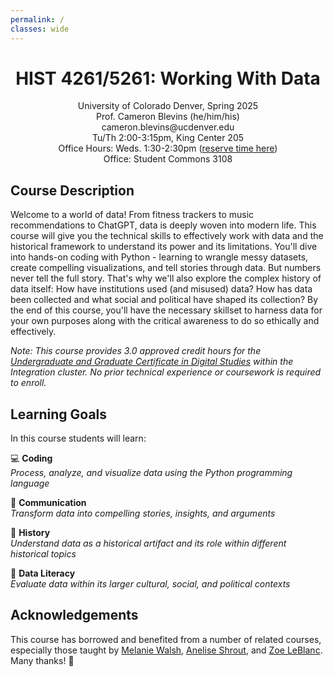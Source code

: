 ```yaml
---
permalink: /
classes: wide
---
```


<div style="text-align: center">
<p>
<h1>HIST 4261/5261: Working With Data</h1></p>
<p>
University of Colorado Denver, Spring 2025<br>
Prof. Cameron Blevins (he/him/his)<br>
cameron.blevins@ucdenver.edu<br>
Tu/Th 2:00-3:15pm, King Center 205<br>
Office Hours: Weds. 1:30-2:30pm (<a href="">reserve time here</a>)<br>
Office: Student Commons 3108<br>
</p>
</div>

## Course Description

Welcome to a world of data! From fitness trackers to music recommendations to ChatGPT, data is deeply woven into modern life. This course will give you the technical skills to effectively work with data and the historical framework to understand its power and its limitations. You'll dive into hands-on coding with Python - learning to wrangle messy datasets, create compelling visualizations, and tell stories through data. But numbers never tell the full story. That's why we'll also explore the complex history of data itself: How have institutions used (and misused) data? How has data been collected and what social and political have shaped its collection? By the end of this course, you'll have the necessary skillset to harness data for your own purposes along with the critical awareness to do so ethically and effectively.

_Note: This course provides 3.0 approved credit hours for the [Undergraduate and Graduate Certificate in Digital Studies](https://clas.ucdenver.edu/digital-studies-certificates/) within the Integration cluster. No prior technical experience or coursework is required to enroll._

## Learning Goals

In this course students will learn:

💻 **Coding**<br>
_Process, analyze, and visualize data using the Python programming language_

💬 **Communication**<br>
_Transform data into compelling stories, insights, and arguments_

📜 **History**<br>
_Understand data as a historical artifact and its role within different historical topics_

🧠 **Data Literacy**<Br>
_Evaluate data within its larger cultural, social, and political contexts_

<!--
<i class="fa-solid fa-code"></i><i class="fa-solid fa-scroll"></i><i class="fa-solid fa-gear"></i>
-->

## Acknowledgements

This course has borrowed and benefited from a number of related courses, especially those taught by [Melanie Walsh](https://melaniewalsh.org/), [Anelise Shrout](http://www.anelisehshrout.com/), and [Zoe LeBlanc](https://zoeleblanc.com/). Many thanks! 🙏
